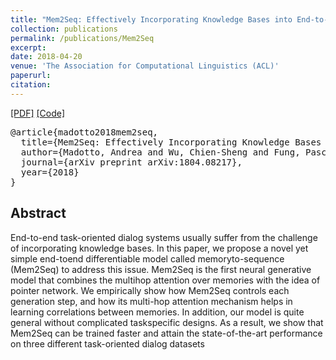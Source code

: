 ```yaml
---
title: "Mem2Seq: Effectively Incorporating Knowledge Bases into End-to-End Task-Oriented Dialog Systems"
collection: publications
permalink: /publications/Mem2Seq
excerpt: 
date: 2018-04-20
venue: 'The Association for Computational Linguistics (ACL)'
paperurl: 
citation: 
---
```


[[PDF]](https://arxiv.org/pdf/1804.08217.pdf) [[Code]](https://github.com/HLTCHKUST/Mem2Seq)

<pre>
@article{madotto2018mem2seq,
  title={Mem2Seq: Effectively Incorporating Knowledge Bases into End-to-End Task-Oriented Dialog Systems},
  author={Madotto, Andrea and Wu, Chien-Sheng and Fung, Pascale},
  journal={arXiv preprint arXiv:1804.08217},
  year={2018}
}
</pre>

## Abstract
End-to-end task-oriented dialog systems usually suffer from the challenge of incorporating knowledge bases. In this paper, we propose a novel yet simple end-toend differentiable model called memoryto-sequence (Mem2Seq) to address this issue. Mem2Seq is the first neural generative model that combines the multihop attention over memories with the idea of pointer network. We empirically show how Mem2Seq controls each generation step, and how its multi-hop attention mechanism helps in learning correlations between memories. In addition, our model is quite general without complicated taskspecific designs. As a result, we show that Mem2Seq can be trained faster and attain the state-of-the-art performance on three different task-oriented dialog datasets

